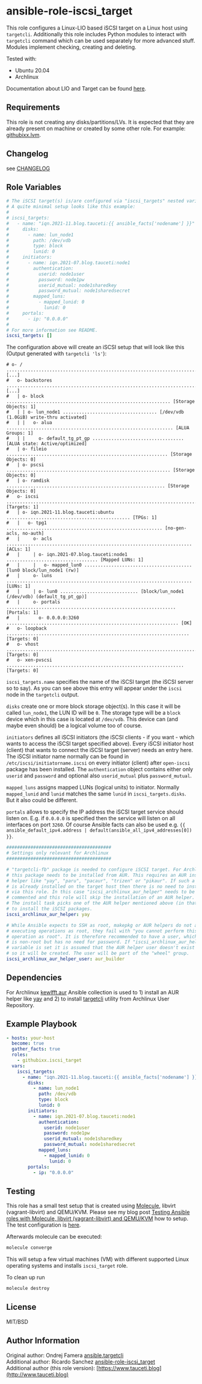 ansible-role-iscsi_target
=========================

This role configures a Linux-LIO based iSCSI target on a Linux host using `targetcli`. Additionally this role includes Python modules to interact with `targetcli` command which can be used separately for more advanced stuff. Modules implement checking, creating and deleting.

Tested with:

- Ubuntu 20.04
- Archlinux

Documentation about LIO and Target can be found [here](https://linux-iscsi.org/wiki/Main_Page).

Requirements
------------

This role is not creating any disks/partitions/LVs. It is expected that they are already present on machine or created by some other role. For example: [githubixx.lvm](https://github.com/githubixx/ansible-role-lvm).

Changelog
---------

see [CHANGELOG](https://github.com/githubixx/ansible-role-iscsi_target/blob/master/CHANGELOG.md)

Role Variables
--------------

```yaml
# The iSCSI target(s) is/are configured via "iscsi_targets" nested variable.
# A quite minimal setup looks like this example:
#
# iscsi_targets:
#   - name: "iqn.2021-11.blog.tauceti:{{ ansible_facts['nodename'] }}"
#     disks:
#       - name: lun_node1
#         path: /dev/vdb
#         type: block
#         lunid: 0
#     initiators:
#       - name: iqn.2021-07.blog.tauceti:node1
#         authentication:
#           userid: node1user
#           password: node1pw
#           userid_mutual: node1sharedkey
#           password_mutual: node1sharedsecret
#         mapped_luns:
#           - mapped_lunid: 0
#             lunid: 0
#     portals:
#       - ip: "0.0.0.0"
#
# For more information see README.
iscsi_targets: []
```

The configuration above will create an iSCSI setup that will look like this (Output generated with `targetcli 'ls'`):

```plain
# o- / .................................................................................... [...]
#   o- backstores ......................................................................... [...]
#   | o- block ............................................................. [Storage Objects: 1]
#   | | o- lun_node1 ................................... [/dev/vdb (1.0GiB) write-thru activated]
#   | |   o- alua .............................................................. [ALUA Groups: 1]
#   | |     o- default_tg_pt_gp .................................. [ALUA state: Active/optimized]
#   | o- fileio ............................................................ [Storage Objects: 0]
#   | o- pscsi ............................................................. [Storage Objects: 0]
#   | o- ramdisk ........................................................... [Storage Objects: 0]
#   o- iscsi ....................................................................... [Targets: 1]
#   | o- iqn.2021-11.blog.tauceti:ubuntu .............................................. [TPGs: 1]
#   |   o- tpg1 .......................................................... [no-gen-acls, no-auth]
#   |     o- acls ..................................................................... [ACLs: 1]
#   |     | o- iqn.2021-07.blog.tauceti:node1 .................................. [Mapped LUNs: 1]
#   |     |   o- mapped_lun0 ........................................ [lun0 block/lun_node1 (rw)]
#   |     o- luns ..................................................................... [LUNs: 1]
#   |     | o- lun0 ............................. [block/lun_node1 (/dev/vdb) (default_tg_pt_gp)]
#   |     o- portals ............................................................... [Portals: 1]
#   |       o- 0.0.0.0:3260 ................................................................ [OK]
#   o- loopback .................................................................... [Targets: 0]
#   o- vhost ....................................................................... [Targets: 0]
#   o- xen-pvscsi .................................................................. [Targets: 0]
```

`iscsi_targets.name` specifies the name of the iSCSI target (the iSCSI server so to say). As you can see above this entry will appear under the `iscsi` node in the `targetcli` output.

`disks` create one or more block storage object(s). In this case it will be called `lun_node1`, the LUN ID will be `0`. The storage type will be a `block` device which in this case is located at `/dev/vdb`. This device can (and maybe even should) be a logical volume too of course.

`initiators` defines all iSCSI initiators (the iSCSI clients - if you want - which wants to access the iSCSI target specified above). Every iSCSI initiator host (client) that wants to connect the iSCSI target (server) needs an entry here. The iSCSI initiator name normally can be found in `/etc/iscsi/initiatorname.iscsi` on every initiator (client) after `open-iscsi` package has been installed. The `authentication` object contains either only `userid` and `password` and optional also `userid_mutual` plus `password_mutual`.

`mapped_luns` assigns mapped LUNs (logical units) to initiator. Normally `mapped_lunid` and `lunid` matches the same `lunid` in `iscsi_targets.disks`. But it also could be different.

`portals` allows to specify the IP address the iSCSI target service should listen on. E.g. if `0.0.0.0` is specified then the service will listen on all interfaces on port `3260`. Of course Ansible facts can also be used e.g. `{{ ansible_default_ipv4.address | default(ansible_all_ipv4_addresses[0]) }}`.

```yaml
#######################################
# Settings only relevant for Archlinux
#######################################

# "targetcli-fb" package is needed to configure iSCSI target. For Archlinux
# this package needs to be installed from AUR. This requires an AUR install
# helper like "yay", "paru", "pacaur", "trizen" or "pikaur". If such a helper
# is already installed on the target host then there is no need to install it
# via this role. In this case "iscsi_archlinux_aur_helper" needs to be 
# commented and this role will skip the installation of an AUR helper.
# The install task picks one of the AUR helper mentioned above (in that order)
# to install the iSCSI packages.
iscsi_archlinux_aur_helper: yay

# While Ansible expects to SSH as root, makepkg or AUR helpers do not allow
# executing operations as root, they fail with "you cannot perform this
# operation as root". It is therefore recommended to have a user, which
# is non-root but has no need for password. If "iscsi_archlinux_aur_helper"
# variable is set it is assumed that the AUR helper user doesn't exist yet
# so it will be created. The user will be part of the "wheel" group.
iscsi_archlinux_aur_helper_user: aur_builder
```

Dependencies
------------

For Archlinux [kewlfft.aur](https://galaxy.ansible.com/kewlfft/aur) Ansible collection is used to 1) install an AUR helper like [yay](https://github.com/Jguer/yay) and 2) to install [targetcli](https://aur.archlinux.org/packages/targetcli-fb/) utility from Archlinux User Repository.

Example Playbook
----------------

```yaml
- hosts: your-host
  become: true
  gather_facts: true
  roles:
    - githubixx.iscsi_target
  vars:
    iscsi_targets:
      - name: "iqn.2021-11.blog.tauceti:{{ ansible_facts['nodename'] }}"
        disks:
          - name: lun_node1
            path: /dev/vdb
            type: block
            lunid: 0
        initiators:
          - name: iqn.2021-07.blog.tauceti:node1
            authentication:
              userid: node1user
              password: node1pw
              userid_mutual: node1sharedkey
              password_mutual: node1sharedsecret
            mapped_luns:
              - mapped_lunid: 0
                lunid: 0
        portals:
          - ip: "0.0.0.0"
```

Testing
-------

This role has a small test setup that is created using [Molecule](https://github.com/ansible-community/molecule), libvirt (vagrant-libvirt) and QEMU/KVM. Please see my blog post [Testing Ansible roles with Molecule, libvirt (vagrant-libvirt) and QEMU/KVM](https://www.tauceti.blog/posts/testing-ansible-roles-with-molecule-libvirt-vagrant-qemu-kvm/) how to setup. The test configuration is [here](https://github.com/githubixx/ansible-role-iscsi_target/tree/master/molecule/kvm).

Afterwards molecule can be executed:

```bash
molecule converge
```

This will setup a few virtual machines (VM) with different supported Linux operating systems and installs `iscsi_target` role.

To clean up run

```bash
molecule destroy
```

License
-------

MIT/BSD

Author Information
------------------

Original author: Ondrej Famera [ansible.targetcli](https://github.com/OndrejHome/ansible.targetcli)  
Additional author: Ricardo Sanchez [ansible-role-iscsi_target](https://github.com/ricsanfre/ansible-role-iscsi_target)  
Additional author (this role version): [https://www.tauceti.blog](http://www.tauceti.blog)

